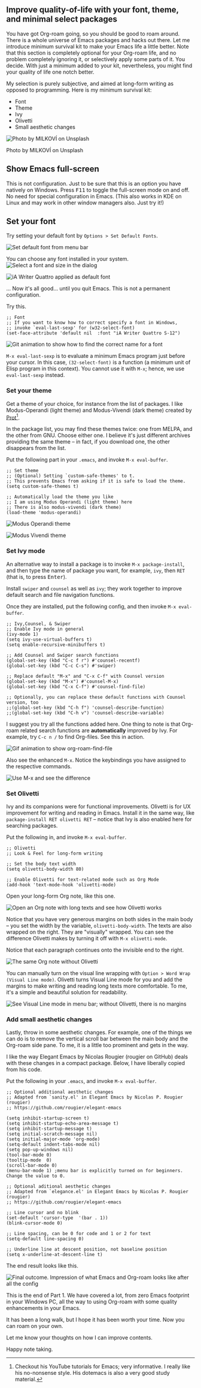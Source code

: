 ## Improve quality-of-life with your font, theme, and minimal select packages 

You have got Org-roam going, so you should be good to roam around. There is a whole universe of Emacs packages and hacks out there. Let me introduce minimum survival kit to make your Emacs life a little better. Note that this section is completely optional for your Org-roam life, and no problem completely ignoring it, or selectively apply some parts of it. You decide. With just a minimum added to your kit, nevertheless, you might find your quality of life one notch better. 

My selection is purely subjective, and aimed at long-form writing as opposed to programming. Here is my minimum survival kit:

- Font
- Theme
- Ivy
- Olivetti
- Small aesthetic changes

![Photo by MILKOVÍ on Unsplash](images/milkovi-FTNGfpYCpGM-unsplash.jpg)
<caption>Photo by MILKOVÍ on Unsplash</caption>


## Show Emacs full-screen

This is not configuration. Just to be sure that this is an option you have natively on Windows. Press <kbd>F11</kbd> to toggle the full-screen mode on and off. No need for special configuration in Emacs. (This also works in KDE on Linux and may work in other window managers also. Just try it!)

## Set your font

Try setting your default font by `Options > Set Default Fonts`. 

![Set default font from menu bar](images/0590f7903aebf9f6773662bb8f130b09.png)

You can choose any font installed in your system.
![Select a font and size in the dialog](images/f0f3fe8fed1f10a049d066a7bc72fd5d.png)

![iA Writer Quattro applied as default font](images/677582aa0c4cac8c3034a4c711dbd84a.png)

… Now it's all good… until you quit Emacs. This is not a permanent configuration.

Try this.

```
;; Font
;; If you want to know how to correct specify a font in Windows,
;; invoke `eval-last-sexp' for (w32-select-font)
(set-face-attribute 'default nil  :font "iA Writer Quattro S-12")
```

![Git animation to show how to find the correct name for a font](images/2020-06-16_18-16-01.gif)

`M-x eval-last-sexp` is to evaluate a minimum Emacs program just before your cursor. In this case, `(32-select-font)` is a function (a minimum unit of Elisp program in this context). You cannot use it with `M-x`; hence, we use `eval-last-sexp` instead. 

### Set your theme

Get a theme of your choice, for instance from the list of packages. I like Modus-Operandi (light theme) and Modus-Vivendi (dark theme) created by [Prot](https://protesilaos.com/)[^3]. 

In the package list, you may find these themes twice: one from MELPA, and the other from GNU. Choose either one. I believe it's just different archives providing the same theme – in fact, if you download one, the other disappears from the list.

[^3]: Checkout his YouTube tutorials for Emacs; very informative. I really like his no-nonsense style. His dotemacs is also a very good study material. 

Put the following part in your `.emacs`, and invoke `M-x eval-buffer`.

```
;; Set theme
;; (Optional) Setting `custom-safe-themes' to t.
;; This prevents Emacs from asking if it is safe to load the theme.
(setq custom-safe-themes t)

;; Automatically load the theme you like
;; I am using Modus Operandi (light theme) here
;; There is also modus-vivendi (dark theme)
(load-theme 'modus-operandi)
```

![Modus Operandi theme](images/f96a281725fd5cf4882aca21aade809b.png)

![Modus Vivendi theme](images/8885b49f4c0d6fee8386f099b1cdb2d6.png)

### Set Ivy mode

An alternative way to install a package is to invoke `M-x package-install`, and then type the name of package you want, for example, `ivy`, then `RET` (that is, to press <kbd>Enter</kbd>).

Install `swiper` and `counsel` as well as `ivy`; they work together to improve default search and file navigation functions.

Once they are installed, put the following config, and then invoke `M-x eval-buffer`.

```
;; Ivy,Counsel, & Swiper
;; Enable Ivy mode in general
(ivy-mode 1)
(setq ivy-use-virtual-buffers t)
(setq enable-recursive-minibuffers t)

;; Add Counsel and Swiper search functions
(global-set-key (kbd "C-c f r") #'counsel-recentf)
(global-set-key (kbd "C-c C-s") #'swiper)

;; Replace default "M-x" and "C-x C-f" with Counsel version
(global-set-key (kbd "M-x") #'counsel-M-x)
(global-set-key (kbd "C-x C-f") #'counsel-find-file)

;; Optionally, you can replace these default functions with Counsel version, too
;;(global-set-key (kbd "C-h f") 'counsel-describe-function)
;;(global-set-key (kbd "C-h v") 'counsel-describe-variable)

```

I suggest you try all the functions added here. One thing to note is that Org-roam related search functions are **automatically** improved by Ivy.
For example, try `C-c n /` to find Org-files. See this in action.

![Gif animation to show `org-roam-find-file`](images/2020-06-16_19-58-55.gif)

Also see the enhanced `M-x`.  Notice the keybindings you have assigned to the respective commands.

![Use `M-x` and see the difference](images/3e82bcca5a7880f218d66d18edd515ca.png)

### Set Olivetti

Ivy and its companions were for functional improvements. Olivetti is for UX improvement for writing and reading in Emacs. Install it in the same way, like `package-install RET olivetti RET` – notice that Ivy is also enabled here for searching packages.

Put the following in, and invoke `M-x eval-buffer`.

```
;; Olivetti
;; Look & Feel for long-form writing

;; Set the body text width
(setq olivetti-body-width 80)

;; Enable Olivetti for text-related mode such as Org Mode
(add-hook 'text-mode-hook 'olivetti-mode)
```

Open your long-form Org note, like this one.

![Open an Org note with long texts and see how Olivetti works](images/72fe82203e78eb286511ff83ce51efe7.png)

Notice that you have very generous margins on both sides in the main body – you set the width by the variable, `olivetti-body-width`. The texts are also wrapped on the right. They are "visually" wrapped. You can see the difference Olivetti makes by turning it off with `M-x olivetti-mode`. 

Notice that each paragraph continues onto the invisible end to the right. 

![The same Org note without Olivetti](images/c470f0fa0fd04581de76eba8bdbaa44c.png)

You can manually turn on the visual line wrapping with `Option > Word Wrap (Visual Line mode)`. Olivetti turns Visual Line mode  for you and add the margins to make writing and reading long texts more comfortable. To me, it's a simple and beautiful solution for readability. 

![See Visual Line mode in menu bar; without Olivetti, there is no margins](images/1325def730500a28daf3585e5a48dd33.png)

### Add small aesthetic changes

Lastly, throw in some aesthetic changes. For example, one of the things we can do is to remove the vertical scroll bar between the main body and the Org-roam side pane. To me, it is a little too prominent and gets in the way. 

I like the way Elegant Emacs by Nicolas Rougier (rougier on GitHub) deals with these changes in a compact package. Below, I have liberally copied from his code. 

Put the following in your `.emacs`, and invoke `M-x eval-buffer`.

```
;; Optional additional aesthetic changes
;; Adapted from `sanity.el' in Elegant Emacs by Nicolas P. Rougier (rougier)
;; https://github.com/rougier/elegant-emacs

(setq inhibit-startup-screen t)
(setq inhibit-startup-echo-area-message t)
(setq inhibit-startup-message t)
(setq initial-scratch-message nil)
(setq initial-major-mode 'org-mode)
(setq-default indent-tabs-mode nil)
(setq pop-up-windows nil)
(tool-bar-mode 0) 
(tooltip-mode  0)
(scroll-bar-mode 0)
(menu-bar-mode 1) ;menu bar is explicitly turned on for beginners. Change the value to 0.

;; Optional aditional aesthetic changes
;; Adapted from `elegance.el' in Elegant Emacs by Nicolas P. Rougier (rougier)
;; https://github.com/rougier/elegant-emacs

;; Line cursor and no blink
(set-default 'cursor-type  '(bar . 1))
(blink-cursor-mode 0)

;; Line spacing, can be 0 for code and 1 or 2 for text
(setq-default line-spacing 0)

;; Underline line at descent position, not baseline position
(setq x-underline-at-descent-line t)
```

The end result looks like this.

![Final outcome. Impression of what Emacs and Org-roam looks like after all the config](images/106662327dd8da497c88e843bb1b4224.png)

This is the end of Part 1. We have covered a lot, from zero Emacs footprint in your Windows PC, all the way to using Org-roam with some quality enhancements in your Emacs.

It has been a long walk, but I hope it has been worth your time. Now you can roam on your own.

Let me know your thoughts on how I can improve contents.

Happy note taking. 
